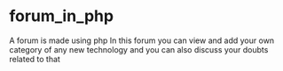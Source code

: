 # forum_in_php
A forum is made using php 
In this forum you can view and add your own category of any new technology and you can also discuss your doubts related to that
